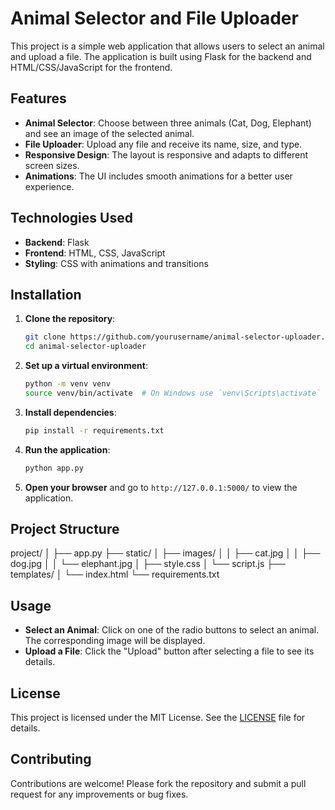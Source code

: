 # Animal Selector and File Uploader

This project is a simple web application that allows users to select an animal and upload a file. The application is built using Flask for the backend and HTML/CSS/JavaScript for the frontend.

## Features

- **Animal Selector**: Choose between three animals (Cat, Dog, Elephant) and see an image of the selected animal.
- **File Uploader**: Upload any file and receive its name, size, and type.
- **Responsive Design**: The layout is responsive and adapts to different screen sizes.
- **Animations**: The UI includes smooth animations for a better user experience.

## Technologies Used

- **Backend**: Flask
- **Frontend**: HTML, CSS, JavaScript
- **Styling**: CSS with animations and transitions

## Installation

1. **Clone the repository**:
   ```bash
   git clone https://github.com/yourusername/animal-selector-uploader.git
   cd animal-selector-uploader
   ```

2. **Set up a virtual environment**:
   ```bash
   python -m venv venv
   source venv/bin/activate  # On Windows use `venv\Scripts\activate`
   ```

3. **Install dependencies**:
   ```bash
   pip install -r requirements.txt
   ```

4. **Run the application**:
   ```bash
   python app.py
   ```

5. **Open your browser** and go to `http://127.0.0.1:5000/` to view the application.

## Project Structure
project/
│
├── app.py
├── static/
│ ├── images/
│ │ ├── cat.jpg
│ │ ├── dog.jpg
│ │ └── elephant.jpg
│ ├── style.css
│ └── script.js
├── templates/
│ └── index.html
└── requirements.txt

## Usage

- **Select an Animal**: Click on one of the radio buttons to select an animal. The corresponding image will be displayed.
- **Upload a File**: Click the "Upload" button after selecting a file to see its details.

## License

This project is licensed under the MIT License. See the [LICENSE](LICENSE) file for details.

## Contributing

Contributions are welcome! Please fork the repository and submit a pull request for any improvements or bug fixes.

